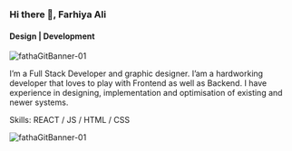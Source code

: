 ### Hi there 👋, Farhiya Ali
#### Design | Development 

![fathaGitBanner-01](https://user-images.githubusercontent.com/54309710/102713224-d20da700-42c6-11eb-97e5-984804974338.png)


I’m a Full Stack Developer and graphic designer. I’am a hardworking developer that loves to play with Frontend as well as Backend. I have experience in designing, implementation and optimisation of existing and newer systems.

Skills: REACT / JS / HTML / CSS

![fathaGitBanner-01](https://user-images.githubusercontent.com/54309710/102713224-d20da700-42c6-11eb-97e5-984804974338.png)
